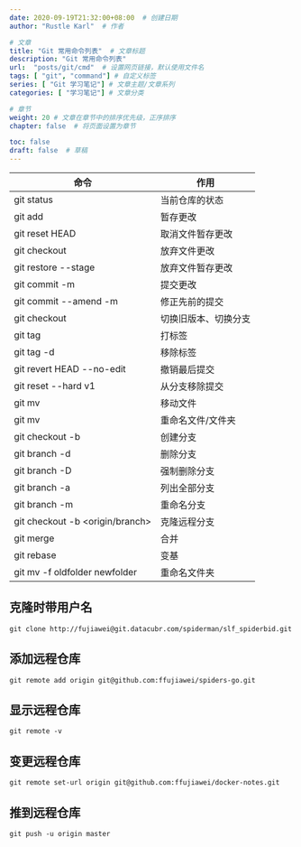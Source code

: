 ```yaml
---
date: 2020-09-19T21:32:00+08:00  # 创建日期
author: "Rustle Karl"  # 作者

# 文章
title: "Git 常用命令列表"  # 文章标题
description: "Git 常用命令列表"
url:  "posts/git/cmd"  # 设置网页链接，默认使用文件名
tags: [ "git", "command"] # 自定义标签
series: [ "Git 学习笔记"] # 文章主题/文章系列
categories: [ "学习笔记"] # 文章分类

# 章节
weight: 20 # 文章在章节中的排序优先级，正序排序
chapter: false  # 将页面设置为章节

toc: false
draft: false  # 草稿
---
```


| 命令 | 作用 |
| ---- | ---- |
| git status | 当前仓库的状态 |
| git add<file> | 暂存更改 |
| git reset HEAD<file> | 取消文件暂存更改 |
| git checkout <file> | 放弃文件更改 |
| git restore --stage<file> | 放弃文件暂存更改 |
| git commit -m | 提交更改 |
| git commit --amend -m | 修正先前的提交 |
| git checkout <hash> | 切换旧版本、切换分支 |
| git tag <tag> | 打标签 |
| git tag -d<tag> | 移除标签 |
| git revert HEAD --no-edit | 撤销最后提交 |
| git reset --hard v1 | 从分支移除提交 |
| git mv <src> <dst> | 移动文件 |
| git mv <old> <new> | 重命名文件/文件夹 |
| git checkout -b <branch> | 创建分支 |
| git branch -d <branch> | 删除分支 |
| git branch -D <branch> | 强制删除分支 |
| git branch -a | 列出全部分支 |
| git branch -m <old> <new> | 重命名分支 |
| git checkout -b <branch> <origin/branch> | 克隆远程分支 |
| git merge <branch> | 合并 |
| git rebase <branch> | 变基 |
| git mv -f oldfolder newfolder | 重命名文件夹 |

## 克隆时带用户名

```shell
git clone http://fujiawei@git.datacubr.com/spiderman/slf_spiderbid.git
```

## 添加远程仓库

```shell
git remote add origin git@github.com:ffujiawei/spiders-go.git
```

## 显示远程仓库

```shell
git remote -v
```

## 变更远程仓库

```shell
git remote set-url origin git@github.com:ffujiawei/docker-notes.git
```

## 推到远程仓库

```shell
git push -u origin master
```
